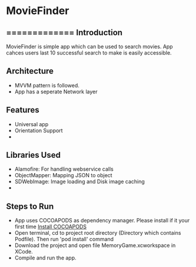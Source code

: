 # MovieFinder
=============
Introduction
---------

MovieFinder is simple app which can be used to search movies. App cahces users last 10 successful search to make is easily accessible.

Architecture
--------
* MVVM pattern is followed.
* App has a seperate Network layer


Features
-------
* Universal app
* Orientation Support
*

Libraries Used
-------

* Alamofire: For handling webservice calls
* ObjectMapper: Mapping JSON to object
* SDWebImage: Image loading and Disk image caching
* 

Steps to Run 
-------

* App uses COCOAPODS as dependency manager. Please install if it your first time [Install COCOAPODS](http://cocoapods.org)
* Open terminal, cd to project root directory (Directory which contains Podfile). Then run 'pod install' command
* Download the project and open file MemoryGame.xcworkspace in XCode. 
* Compile and run the app.

